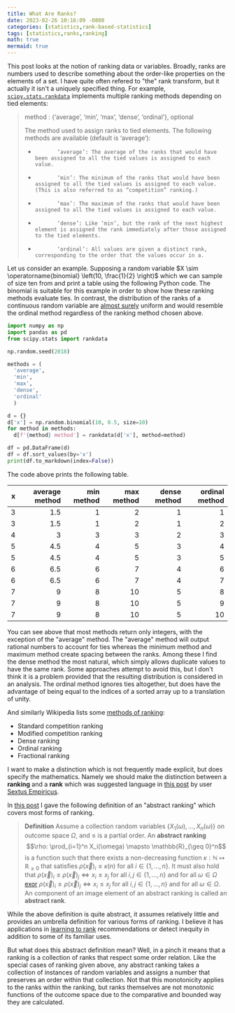 ```yaml
---
title: What Are Ranks?
date: 2023-02-26 10:16:09 -0800
categories: [statistics,rank-based-statistics]
tags: [statistics,ranks,ranking]
math: true
mermaid: true
---
```


This post looks at the notion of ranking data or variables. Broadly, ranks are numbers used to describe something about the order-like properties on the elements of a set. I have quite often refered to "the" rank transform, but it actually it isn't a uniquely specified thing. For example, [`scipy.stats.rankdata`](https://docs.scipy.org/doc/scipy/reference/generated/scipy.stats.rankdata.html) implements multiple ranking methods depending on tied elements:

> method : {‘average’, ‘min’, ‘max’, ‘dense’, ‘ordinal’}, optional
>
>    The method used to assign ranks to tied elements. The following methods are available (default is ‘average’):
>
> -            ‘average’: The average of the ranks that would have been assigned to all the tied values is assigned to each value.
>
> -            ‘min’: The minimum of the ranks that would have been assigned to all the tied values is assigned to each value. (This is also referred to as “competition” ranking.)
>
> -            ‘max’: The maximum of the ranks that would have been assigned to all the tied values is assigned to each value.
>
> -            ‘dense’: Like ‘min’, but the rank of the next highest element is assigned the rank immediately after those assigned to the tied elements.
>
> -            ‘ordinal’: All values are given a distinct rank, corresponding to the order that the values occur in a.

Let us consider an example. Supposing a random variable $X \sim \operatorname{binomial} \left(10, \frac{1}{2} \right)$ which we can sample of size ten from and print a table using the following Python code. The binomial is suitable for this example in order to show how these ranking methods evaluate ties. In contrast, the distribution of the ranks of a continuous random variable are [almost surely](https://en.wikipedia.org/wiki/Almost_surely) uniform and would resemble the ordinal method regardless of the ranking method chosen above.

```python
import numpy as np
import pandas as pd
from scipy.stats import rankdata

np.random.seed(2018)

methods = (
  'average', 
  'min', 
  'max', 
  'dense', 
  'ordinal'
  )

d = {}
d['x'] = np.random.binomial(10, 0.5, size=10)
for method in methods:
  d[f'{method} method'] = rankdata(d['x'], method=method)

df = pd.DataFrame(d)
df = df.sort_values(by='x')
print(df.to_markdown(index=False))
```

The code above prints the following table.


|   x |   average method |   min method |   max method |   dense method |   ordinal method |
|----:|-----------------:|-------------:|-------------:|---------------:|-----------------:|
|   3 |              1.5 |            1 |            2 |              1 |                1 |
|   3 |              1.5 |            1 |            2 |              1 |                2 |
|   4 |              3   |            3 |            3 |              2 |                3 |
|   5 |              4.5 |            4 |            5 |              3 |                4 |
|   5 |              4.5 |            4 |            5 |              3 |                5 |
|   6 |              6.5 |            6 |            7 |              4 |                6 |
|   6 |              6.5 |            6 |            7 |              4 |                7 |
|   7 |              9   |            8 |           10 |              5 |                8 |
|   7 |              9   |            8 |           10 |              5 |                9 |
|   7 |              9   |            8 |           10 |              5 |               10 |

You can see above that most methods return only integers, with the exception of the "average" method. The "average" method will output rational numbers to account for ties whereas the minimum method and maximum method create spacing between the ranks. Among these I find the dense method the most natural, which simply allows duplicate values to have the same rank. Some approaches attempt to avoid this, but I don't think it is a problem provided that the resulting distribution is considered in an analysis. The ordinal method ignores ties altogether, but does have the advantage of being equal to the indices of a sorted array up to a translation of unity. 

And similarly Wikipedia lists some [methods of ranking](https://en.wikipedia.org/wiki/Ranking#Strategies_for_assigning_rankings):
- Standard competition ranking
- Modified competition ranking
- Dense ranking
- Ordinal ranking
- Fractional ranking

I want to make a distinction which is not frequently made explicit, but does specify the mathematics. Namely we should make the distinction between a **ranking** and a **rank** which was suggested language in [this post](https://stats.stackexchange.com/a/605359/69508) by user [Sextus Empiricus](https://stats.stackexchange.com/users/164061/sextus-empiricus).

In [this post](https://stats.stackexchange.com/a/605350/69508) I gave the following definition of an "abstract ranking" which covers most forms of ranking.

> **Definition** Assume a collection random variables $\{X_1(\omega), \ldots, X_n(\omega) \}$ on outcome space $\Omega$, and $\leq$ is a partial order. An **abstract ranking** $$\rho: \prod_{i=1}^n X_i(\omega) \mapsto \mathbb{R}_{\geq 0}^n$$ is a function such that there exists a non-decreasing function $\kappa:\mathbb{N} \mapsto \mathbb{R}_{\geq0}$ that satisfies $\rho(\vec x)_i \leq \kappa(n)$ for all $i\in \{1, \ldots, n\}$. It must also hold that $\rho(\vec x)_i \leq \rho(\vec x)_j \iff x_i \leq x_j$ for all $i,j \in \{1, \ldots, n\}$ and for all $\omega \in \Omega$ [exor](https://en.wikipedia.org/wiki/Exclusive_or) $\rho(\vec x)_i \geq \rho(\vec x)_j \iff x_i \leq x_j$ for all $i,j \in \{1, \ldots, n\}$ and for all $\omega \in \Omega$. An component of an image element of an abstract ranking is called an **abstract rank**.

While the above definition is quite abstract, it assumes relatively little and provides an umbrella definition for various forms of ranking. I believe it has applications in [learning to rank](https://en.wikipedia.org/wiki/Learning_to_rank) recommendations or detect inequity in addition to some of its familiar uses.

But what does this abstract definition mean? Well, in a pinch it means that a ranking is a collection of ranks that respect some order relation. Like the special cases of ranking given above, any abstract ranking takes a collection of instances of random variables and assigns a number that preserves an order within that collection. Not that this monotonicity applies to the ranks within the ranking, but ranks themselves are not monotonic functions of the outcome space due to the comparative and bounded way they are calculated.
